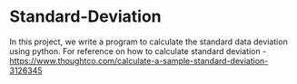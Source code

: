 # Standard-Deviation
In this project, we write a program to calculate the standard data deviation using python.
For reference on how to calculate standard deviation - https://www.thoughtco.com/calculate-a-sample-standard-deviation-3126345

